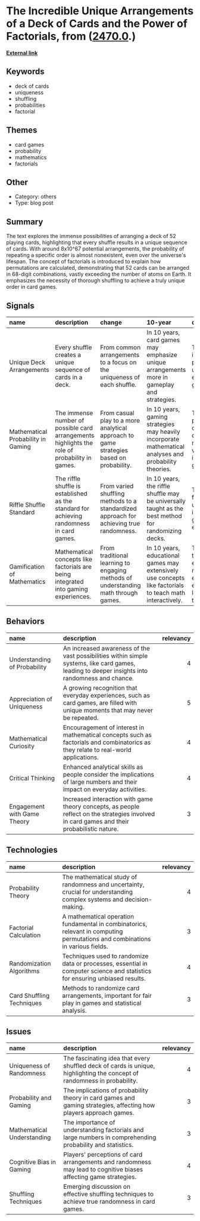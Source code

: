 # __The Incredible Unique Arrangements of a Deck of Cards and the Power of Factorials__, from ([2470.0](https://kghosh.substack.com/p/2470.0).)

__[External link](https://www.mcgill.ca/oss/article/did-you-know-infographics/there-are-more-ways-arrange-deck-cards-there-are-atoms-earth)__



## Keywords

* deck of cards
* uniqueness
* shuffling
* probabilities
* factorial

## Themes

* card games
* probability
* mathematics
* factorials

## Other

* Category: others
* Type: blog post

## Summary

The text explores the immense possibilities of arranging a deck of 52 playing cards, highlighting that every shuffle results in a unique sequence of cards. With around 8x10^67 potential arrangements, the probability of repeating a specific order is almost nonexistent, even over the universe's lifespan. The concept of factorials is introduced to explain how permutations are calculated, demonstrating that 52 cards can be arranged in 68-digit combinations, vastly exceeding the number of atoms on Earth. It emphasizes the necessity of thorough shuffling to achieve a truly unique order in card games.

## Signals

| name                               | description                                                                                   | change                                                                                  | 10-year                                                                                                  | driving-force                                                                              |   relevancy |
|:-----------------------------------|:----------------------------------------------------------------------------------------------|:----------------------------------------------------------------------------------------|:---------------------------------------------------------------------------------------------------------|:-------------------------------------------------------------------------------------------|------------:|
| Unique Deck Arrangements           | Every shuffle creates a unique sequence of cards in a deck.                                   | From common arrangements to a focus on the uniqueness of each shuffle.                  | In 10 years, card games may emphasize unique arrangements more in gameplay and strategies.               | The increasing interest in probability and unique experiences in gaming.                   |           4 |
| Mathematical Probability in Gaming | The immense number of possible card arrangements highlights the role of probability in games. | From casual play to a more analytical approach to game strategies based on probability. | In 10 years, gaming strategies may heavily incorporate mathematical analyses and probability theories.   | The growing popularity of data-driven decision-making in various fields, including gaming. |           5 |
| Riffle Shuffle Standard            | The riffle shuffle is established as the standard for achieving randomness in card games.     | From varied shuffling methods to a standardized approach for achieving true randomness. | In 10 years, the riffle shuffle may be universally taught as the best method for randomizing decks.      | The need for fairness and unpredictability in competitive gaming environments.             |           3 |
| Gamification of Mathematics        | Mathematical concepts like factorials are being integrated into gaming experiences.           | From traditional learning to engaging methods of understanding math through games.      | In 10 years, educational games may extensively use concepts like factorials to teach math interactively. | The trend towards educational reform that emphasizes experiential learning through play.   |           4 |

## Behaviors

| name                         | description                                                                                                                                     |   relevancy |
|:-----------------------------|:------------------------------------------------------------------------------------------------------------------------------------------------|------------:|
| Understanding of Probability | An increased awareness of the vast possibilities within simple systems, like card games, leading to deeper insights into randomness and chance. |           4 |
| Appreciation of Uniqueness   | A growing recognition that everyday experiences, such as card games, are filled with unique moments that may never be repeated.                 |           5 |
| Mathematical Curiosity       | Encouragement of interest in mathematical concepts such as factorials and combinatorics as they relate to real-world applications.              |           4 |
| Critical Thinking            | Enhanced analytical skills as people consider the implications of large numbers and their impact on everyday activities.                        |           4 |
| Engagement with Game Theory  | Increased interaction with game theory concepts, as people reflect on the strategies involved in card games and their probabilistic nature.     |           3 |

## Technologies

| name                      | description                                                                                                                   |   relevancy |
|:--------------------------|:------------------------------------------------------------------------------------------------------------------------------|------------:|
| Probability Theory        | The mathematical study of randomness and uncertainty, crucial for understanding complex systems and decision-making.          |           4 |
| Factorial Calculation     | A mathematical operation fundamental in combinatorics, relevant in computing permutations and combinations in various fields. |           3 |
| Randomization Algorithms  | Techniques used to randomize data or processes, essential in computer science and statistics for ensuring unbiased results.   |           4 |
| Card Shuffling Techniques | Methods to randomize card arrangements, important for fair play in games and statistical analysis.                            |           3 |

## Issues

| name                       | description                                                                                                              |   relevancy |
|:---------------------------|:-------------------------------------------------------------------------------------------------------------------------|------------:|
| Uniqueness of Randomness   | The fascinating idea that every shuffled deck of cards is unique, highlighting the concept of randomness in probability. |           4 |
| Probability and Gaming     | The implications of probability theory in card games and gaming strategies, affecting how players approach games.        |           3 |
| Mathematical Understanding | The importance of understanding factorials and large numbers in comprehending probability and statistics.                |           3 |
| Cognitive Bias in Gaming   | Players' perceptions of card arrangements and randomness may lead to cognitive biases affecting game strategies.         |           4 |
| Shuffling Techniques       | Emerging discussion on effective shuffling techniques to achieve true randomness in card games.                          |           3 |